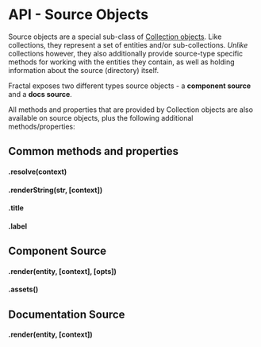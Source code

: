 # API - Source Objects

Source objects are a special sub-class of [Collection objects](/docs/api/collections.md). Like collections, they represent a set of entities and/or sub-collections. *Unlike* collections however, they also additionally provide source-type specific methods for working with the entities they contain, as well as holding information about the source (directory) itself.

Fractal exposes two different types source objects - a **component source** and a **docs source**.

All methods and properties that are provided by Collection objects are also available on source objects, plus the following additional methods/properties:

<!-- START doctoc -->
<!-- END doctoc -->

## Common methods and properties

#### .resolve(context)
#### .renderString(str, [context])

#### .title
#### .label

## Component Source

#### .render(entity, [context], [opts])
#### .assets()

## Documentation Source

#### .render(entity, [context])
